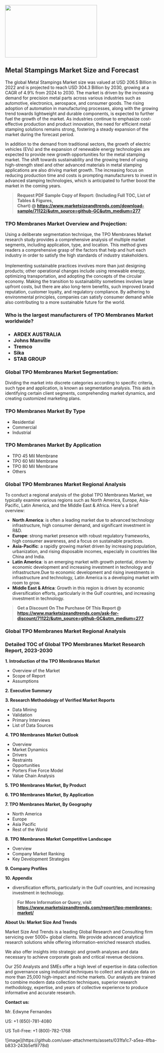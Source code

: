 <p><img class="alignnone size-medium wp-image-20088" src="https://ffe5etoiles.com/wp-content/uploads/2024/12/MST1-300x171.png" alt="" width="300" height="171" /></p><h2>Metal Stampings Market Size and Forecast</h2><p>The global Metal Stampings Market size was valued at USD 206.5 Billion in 2022 and is projected to reach USD 304.3 Billion by 2030, growing at a CAGR of 4.9% from 2024 to 2030. The market is driven by the increasing demand for precision metal parts across various industries such as automotive, electronics, aerospace, and consumer goods. The rising adoption of automation in manufacturing processes, along with the growing trend towards lightweight and durable components, is expected to further fuel the growth of the market. As industries continue to emphasize cost-effective production and product innovation, the need for efficient metal stamping solutions remains strong, fostering a steady expansion of the market during the forecast period.</p><p>In addition to the demand from traditional sectors, the growth of electric vehicles (EVs) and the expansion of renewable energy technologies are expected to provide new growth opportunities for the metal stamping market. The shift towards sustainability and the growing trend of using high-strength steel and other advanced materials in metal stamping applications are also driving market growth. The increasing focus on reducing production time and costs is prompting manufacturers to invest in advanced stamping technologies, which is anticipated to further boost the market in the coming years.</p></p><blockquote id="" class=""><strong>Request PDF Sample Copy of Report: (Including Full TOC, List of Tables &amp; Figures, Chart)&nbsp;@&nbsp;<strong><a href="https://www.marketsizeandtrends.com/download-sample/71122/&utm_source=github-GC&utm_medium=277" target="_blank">https://www.marketsizeandtrends.com/download-sample/71122/&utm_source=github-GC&utm_medium=277</a></strong></strong></blockquote><h3 id="" class="">TPO Membranes Market&nbsp;Overview and Projection:</h3><p id="" class="">Using a deliberate segmentation technique, the TPO Membranes Market research study provides a comprehensive analysis of multiple market segments, including application, type, and location. This method gives readers a comprehensive grasp of the factors that help and hurt each industry in order to satisfy the high standards of industry stakeholders. <br /> <br />Implementing sustainable practices involves more than just designing products; other operational changes include using renewable energy, optimizing transportation, and adopting the concepts of the circular economy. Making the transition to sustainability sometimes involves large upfront costs, but there are also long-term benefits, such improved brand reputation, customer loyalty, and regulatory compliance. By adhering to environmental principles, companies can satisfy consumer demand while also contributing to a more sustainable future for the world.</p><h3 id="" class="">Who is the largest manufacturers of&nbsp;TPO Membranes Market worldwide?</h3><h3 class=""><p><ul><li>ARDEX AUSTRALIA </li><li> Johns Manville </li><li> Tremco </li><li> Sika </li><li> STAB GROUP</li></ul></p></h3><h3 id="" class="">Global&nbsp;TPO Membranes Market Segmentation:</h3><p id="" class="">Dividing the market into discrete categories according to specific criteria, such type and application, is known as segmentation analysis. This aids in identifying certain client segments, comprehending market dynamics, and creating customized marketing plans.</p><h3 id="" class="">TPO Membranes Market&nbsp;By Type</h3><p><p><ul><li>Residential </li><li> Commercial </li><li> Industrial</p></li></ul></p></p><h3 id="" class="">TPO Membranes Market&nbsp;By Application</h3><p class=""><p><ul><li>TPO 45 Mil Membrane </li><li> TPO 60 Mil Membrane </li><li> TPO 80 Mil Membrane </li><li> Others</li></ul></p></p><h3 id="" class="">Global TPO Membranes Market Regional Analysis</h3><p id="" class="">To conduct a regional analysis of the global TPO Membranes Market, we typically examine various regions such as North America, Europe, Asia-Pacific, Latin America, and the Middle East &amp; Africa. Here's a brief overview:</p><ul><li><strong>North America</strong>: is often a leading market due to advanced technology infrastructure, high consumer demand, and significant investment in R&amp;D.</li><li><strong>Europe</strong>: strong market presence with robust regulatory frameworks, high consumer awareness, and a focus on sustainable practices.</li><li><strong>Asia-Pacific</strong>: a rapidly growing market driven by increasing population, urbanization, and rising disposable incomes, especially in countries like China and India.</li><li><strong>Latin America</strong>: is an emerging market with growth potential, driven by economic development and increasing investment in technology and infrastructure.Due to economic development and rising investments in infrastructure and technology, Latin America is a developing market with room to grow.</li><li><strong>Middle East &amp; Africa</strong>: Growth in this region is driven by economic diversification efforts, particularly in the Gulf countries, and increasing investment in technology.</li></ul><blockquote id="" class=""><strong>Get a Discount On The Purchase Of This Report @ <strong><a href="https://www.marketsizeandtrends.com/ask-for-discount/71122/&utm_source=github-GC&utm_medium=277" target="_blank">https://www.marketsizeandtrends.com/ask-for-discount/71122/&utm_source=github-GC&utm_medium=277</a></strong></strong></blockquote><h3 id="" class="">Global TPO Membranes Market Regional Analysis</h3><h3 id="" class="">Detailed TOC of Global TPO Membranes Market Research Report, 2023-2030</h3><p id="" class=""><strong>1. Introduction of the TPO Membranes Market</strong></p><ul><li>Overview of the Market</li><li>Scope of Report</li><li>Assumptions</li></ul><p id="" class=""><strong>2. Executive Summary</strong></p><p id="" class=""><strong>3. Research Methodology of Verified Market Reports</strong></p><ul><li>Data Mining</li><li>Validation</li><li>Primary Interviews</li><li>List of Data Sources</li></ul><p id="" class=""><strong>4. TPO Membranes Market Outlook</strong></p><ul><li>Overview</li><li>Market Dynamics</li><li>Drivers</li><li>Restraints</li><li>Opportunities</li><li>Porters Five Force Model</li><li>Value Chain Analysis</li></ul><p id="" class=""><strong>5. TPO Membranes Market, By Product</strong></p><p id="" class=""><strong>6. TPO Membranes Market, By Application</strong></p><p id="" class=""><strong>7. TPO Membranes Market, By Geography</strong></p><ul><li>North America</li><li>Europe</li><li>Asia Pacific</li><li>Rest of the World</li></ul><p id="" class=""><strong>8. TPO Membranes Market Competitive Landscape</strong></p><ul><li>Overview</li><li>Company Market Ranking</li><li>Key Development Strategies</li></ul><p id="" class=""><strong>9. Company Profiles</strong></p><p id="" class=""><strong>10. Appendix</strong></p><ul><li>diversification efforts, particularly in the Gulf countries, and increasing investment in technology.</li></ul><blockquote id="" class=""><strong>For More Information or Query, visit <strong><strong><a href="https://www.marketsizeandtrends.com/report/tpo-membranes-market/" target="_blank">https://www.marketsizeandtrends.com/report/tpo-membranes-market/</a></strong></strong></strong></blockquote><p id="" class=""><strong>About Us: Market Size And Trends</strong></p><p id="" class="">Market Size And Trends is a leading Global Research and Consulting firm servicing over 5000+ global clients. We provide advanced analytical research solutions while offering information-enriched research studies.</p><p id="" class="">We also offer insights into strategic and growth analyses and data necessary to achieve corporate goals and critical revenue decisions.</p><p id="" class="">Our 250 Analysts and SMEs offer a high level of expertise in data collection and governance using industrial techniques to collect and analyze data on more than 25,000 high-impact and niche markets. Our analysts are trained to combine modern data collection techniques, superior research methodology, expertise, and years of collective experience to produce informative and accurate research.</p><p id="" class=""><strong>Contact us:</strong></p><p id="" class="">Mr. Edwyne Fernandes</p><p id="" class="">US: +1 (650)-781-4080</p><p id="" class="">US Toll-Free: +1 (800)-782-1768</p>
![image](https://github.com/user-attachments/assets/031fa1c7-a5ea-4fba-b833-243b5ef9778d)
